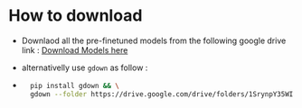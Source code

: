 # How to download

- Downlaod all the pre-finetuned models from the following google drive link : [Download Models here](https://drive.google.com/drive/folders/1SrynpY35WIkubQekjgfLw4ZuDYf--UYI?usp=sharing)
  
- alternativelly use `gdown` as follow : 
  
- ```Bash
    pip install gdown && \
    gdown --folder https://drive.google.com/drive/folders/1SrynpY35WIkubQekjgfLw4ZuDYf--UYI?usp=sharing -O .
    ```